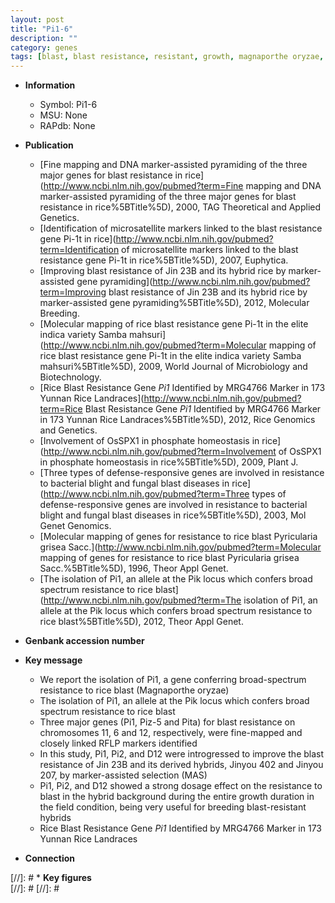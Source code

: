 ```yaml
---
layout: post
title: "Pi1-6"
description: ""
category: genes
tags: [blast, blast resistance, resistant, growth, magnaporthe oryzae, breeding]
---
```


* **Information**  
    + Symbol: Pi1-6  
    + MSU: None  
    + RAPdb: None  

* **Publication**  
    + [Fine mapping and DNA marker-assisted pyramiding of the three major genes for blast resistance in rice](http://www.ncbi.nlm.nih.gov/pubmed?term=Fine mapping and DNA marker-assisted pyramiding of the three major genes for blast resistance in rice%5BTitle%5D), 2000, TAG Theoretical and Applied Genetics.
    + [Identification of microsatellite markers linked to the blast resistance gene Pi-1t in rice](http://www.ncbi.nlm.nih.gov/pubmed?term=Identification of microsatellite markers linked to the blast resistance gene Pi-1t in rice%5BTitle%5D), 2007, Euphytica.
    + [Improving blast resistance of Jin 23B and its hybrid rice by marker-assisted gene pyramiding](http://www.ncbi.nlm.nih.gov/pubmed?term=Improving blast resistance of Jin 23B and its hybrid rice by marker-assisted gene pyramiding%5BTitle%5D), 2012, Molecular Breeding.
    + [Molecular mapping of rice blast resistance gene Pi-1t in the elite indica variety Samba mahsuri](http://www.ncbi.nlm.nih.gov/pubmed?term=Molecular mapping of rice blast resistance gene Pi-1t in the elite indica variety Samba mahsuri%5BTitle%5D), 2009, World Journal of Microbiology and Biotechnology.
    + [Rice Blast Resistance Gene <i>Pi1</i> Identified by MRG4766 Marker in 173 Yunnan Rice Landraces](http://www.ncbi.nlm.nih.gov/pubmed?term=Rice Blast Resistance Gene <i>Pi1</i> Identified by MRG4766 Marker in 173 Yunnan Rice Landraces%5BTitle%5D), 2012, Rice Genomics and Genetics.
    + [Involvement of OsSPX1 in phosphate homeostasis in rice](http://www.ncbi.nlm.nih.gov/pubmed?term=Involvement of OsSPX1 in phosphate homeostasis in rice%5BTitle%5D), 2009, Plant J.
    + [Three types of defense-responsive genes are involved in resistance to bacterial blight and fungal blast diseases in rice](http://www.ncbi.nlm.nih.gov/pubmed?term=Three types of defense-responsive genes are involved in resistance to bacterial blight and fungal blast diseases in rice%5BTitle%5D), 2003, Mol Genet Genomics.
    + [Molecular mapping of genes for resistance to rice blast Pyricularia grisea Sacc.](http://www.ncbi.nlm.nih.gov/pubmed?term=Molecular mapping of genes for resistance to rice blast Pyricularia grisea Sacc.%5BTitle%5D), 1996, Theor Appl Genet.
    + [The isolation of Pi1, an allele at the Pik locus which confers broad spectrum resistance to rice blast](http://www.ncbi.nlm.nih.gov/pubmed?term=The isolation of Pi1, an allele at the Pik locus which confers broad spectrum resistance to rice blast%5BTitle%5D), 2012, Theor Appl Genet.

* **Genbank accession number**  

* **Key message**  
    + We report the isolation of Pi1, a gene conferring broad-spectrum resistance to rice blast (Magnaporthe oryzae)
    + The isolation of Pi1, an allele at the Pik locus which confers broad spectrum resistance to rice blast
    + Three major genes (Pi1, Piz-5 and Pita) for blast resistance on chromosomes 11, 6 and 12, respectively, were fine-mapped and closely linked RFLP markers identified
    + In this study, Pi1, Pi2, and D12 were introgressed to improve the blast resistance of Jin 23B and its derived hybrids, Jinyou 402 and Jinyou 207, by marker-assisted selection (MAS)
    + Pi1, Pi2, and D12 showed a strong dosage effect on the resistance to blast in the hybrid background during the entire growth duration in the field condition, being very useful for breeding blast-resistant hybrids
    + Rice Blast Resistance Gene <i>Pi1</i> Identified by MRG4766 Marker in 173 Yunnan Rice Landraces

* **Connection**  

[//]: # * **Key figures**  
[//]: # 
[//]: # 
